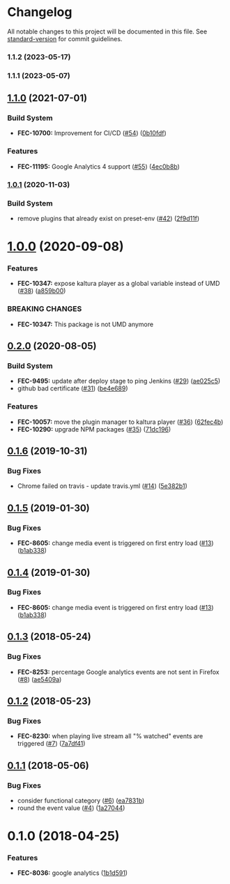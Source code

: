 # Changelog

All notable changes to this project will be documented in this file. See [standard-version](https://github.com/conventional-changelog/standard-version) for commit guidelines.

### 1.1.2 (2023-05-17)



### 1.1.1 (2023-05-07)



## [1.1.0](https://github.com/kaltura/playkit-js-google-analytics/compare/v1.0.1...v1.1.0) (2021-07-01)


### Build System

* **FEC-10700:** Improvement for CI/CD ([#54](https://github.com/kaltura/playkit-js-google-analytics/issues/54)) ([0b10fdf](https://github.com/kaltura/playkit-js-google-analytics/commit/0b10fdf))


### Features

* **FEC-11195:** Google Analytics 4 support ([#55](https://github.com/kaltura/playkit-js-google-analytics/issues/55)) ([4ec0b8b](https://github.com/kaltura/playkit-js-google-analytics/commit/4ec0b8b))



### [1.0.1](https://github.com/kaltura/playkit-js-google-analytics/compare/v1.0.0...v1.0.1) (2020-11-03)


### Build System

* remove plugins that already exist on preset-env ([#42](https://github.com/kaltura/playkit-js-google-analytics/issues/42)) ([2f9d11f](https://github.com/kaltura/playkit-js-google-analytics/commit/2f9d11f))



<a name="1.0.0"></a>
# [1.0.0](https://github.com/kaltura/playkit-js-google-analytics/compare/v0.2.0...v1.0.0) (2020-09-08)


### Features

* **FEC-10347:** expose kaltura player as a global variable instead of UMD ([#38](https://github.com/kaltura/playkit-js-google-analytics/issues/38)) ([a859b00](https://github.com/kaltura/playkit-js-google-analytics/commit/a859b00))


### BREAKING CHANGES

* **FEC-10347:** This package is not UMD anymore



## [0.2.0](https://github.com/kaltura/playkit-js-google-analytics/compare/v0.1.6...v0.2.0) (2020-08-05)


### Build System

* **FEC-9495:** update after deploy stage to ping Jenkins ([#29](https://github.com/kaltura/playkit-js-google-analytics/issues/29)) ([ae025c5](https://github.com/kaltura/playkit-js-google-analytics/commit/ae025c5))
* github bad certificate ([#31](https://github.com/kaltura/playkit-js-google-analytics/issues/31)) ([be4e689](https://github.com/kaltura/playkit-js-google-analytics/commit/be4e689))


### Features

* **FEC-10057:** move the plugin manager to kaltura player ([#36](https://github.com/kaltura/playkit-js-google-analytics/issues/36)) ([62fec4b](https://github.com/kaltura/playkit-js-google-analytics/commit/62fec4b))
* **FEC-10290:** upgrade NPM packages ([#35](https://github.com/kaltura/playkit-js-google-analytics/issues/35)) ([71dc196](https://github.com/kaltura/playkit-js-google-analytics/commit/71dc196))



<a name="0.1.6"></a>
## [0.1.6](https://github.com/kaltura/playkit-js-google-analytics/compare/v0.1.5...v0.1.6) (2019-10-31)


### Bug Fixes

* Chrome failed on travis - update travis.yml ([#14](https://github.com/kaltura/playkit-js-google-analytics/issues/14)) ([5e382b1](https://github.com/kaltura/playkit-js-google-analytics/commit/5e382b1))



<a name="0.1.5"></a>
## [0.1.5](https://github.com/kaltura/playkit-js-google-analytics/compare/v0.1.3...v0.1.5) (2019-01-30)


### Bug Fixes

* **FEC-8605:** change media event is triggered on first entry load ([#13](https://github.com/kaltura/playkit-js-google-analytics/issues/13)) ([b1ab338](https://github.com/kaltura/playkit-js-google-analytics/commit/b1ab338))



<a name="0.1.4"></a>
## [0.1.4](https://github.com/kaltura/playkit-js-google-analytics/compare/v0.1.3...v0.1.4) (2019-01-30)


### Bug Fixes

* **FEC-8605:** change media event is triggered on first entry load ([#13](https://github.com/kaltura/playkit-js-google-analytics/issues/13)) ([b1ab338](https://github.com/kaltura/playkit-js-google-analytics/commit/b1ab338))



<a name="0.1.3"></a>
## [0.1.3](https://github.com/kaltura/playkit-js-google-analytics/compare/v0.1.2...v0.1.3) (2018-05-24)


### Bug Fixes

* **FEC-8253:** percentage Google analytics events are not sent in Firefox ([#8](https://github.com/kaltura/playkit-js-google-analytics/issues/8)) ([ae5409a](https://github.com/kaltura/playkit-js-google-analytics/commit/ae5409a))



<a name="0.1.2"></a>
## [0.1.2](https://github.com/kaltura/playkit-js-google-analytics/compare/v0.1.1...v0.1.2) (2018-05-23)


### Bug Fixes

* **FEC-8230:** when playing live stream all "% watched" events are triggered ([#7](https://github.com/kaltura/playkit-js-google-analytics/issues/7)) ([7a7df41](https://github.com/kaltura/playkit-js-google-analytics/commit/7a7df41))



<a name="0.1.1"></a>
## [0.1.1](https://github.com/kaltura/playkit-js-google-analytics/compare/v0.1.0...v0.1.1) (2018-05-06)


### Bug Fixes

* consider functional category ([#6](https://github.com/kaltura/playkit-js-google-analytics/issues/6)) ([ea7831b](https://github.com/kaltura/playkit-js-google-analytics/commit/ea7831b))
* round the event value ([#4](https://github.com/kaltura/playkit-js-google-analytics/issues/4)) ([1a27044](https://github.com/kaltura/playkit-js-google-analytics/commit/1a27044))



<a name="0.1.0"></a>
# 0.1.0 (2018-04-25)


### Features

* **FEC-8036:** google analytics ([1b1d591](https://github.com/kaltura/playkit-js-google-analytics/commit/1b1d591))
